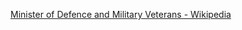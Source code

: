 ﻿[Minister of Defence and Military Veterans - Wikipedia](https://en.wikipedia.org/wiki/Minister_of_Defence_and_Military_Veterans)